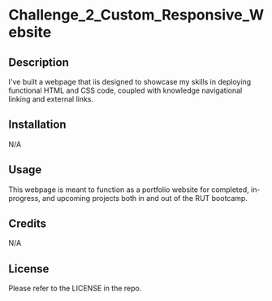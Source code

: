 # Challenge_2_Custom_Responsive_Website

## Description

I've built a webpage that iis designed to showcase my skills in deploying functional HTML and CSS code, coupled with knowledge navigational linking and external links.

## Installation

N/A

## Usage

This webpage is meant to function as a portfolio website for completed, in-progress, and upcoming projects both in and out of the RUT bootcamp.

## Credits

N/A

## License

Please refer to the LICENSE in the repo.
